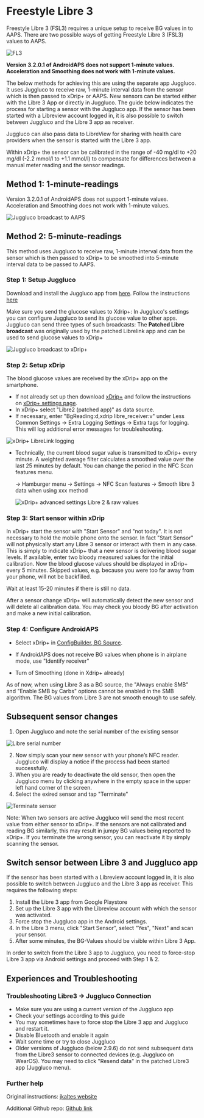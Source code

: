 # **Freestyle Libre 3**

Freestyle Libre 3 (FSL3) requires a unique setup to receive BG values in to AAPS. There are two possible ways of getting Freestyle Libre 3 (FSL3) values to AAPS.

![FL3](../images/d912c1d3-06d2-4b58-ad7c-025ca1980fae.jpeg)

**Version 3.2.0.1 of AndroidAPS does not support 1-minute values. Acceleration and Smoothing does not work with 1-minute values.**

The below methods for achieving this are using the separate app Juggluco. It uses Juggluco to receive raw, 1-minute interval data from the sensor which is then passed to xDrip+ or AAPS. 
New sensors can be started either with the Libre 3 App or directly in Juggluco. The guide below indicates the process for starting a sensor with the Juggluco app. If the sensor has been started with a Libreview account logged in, it is also possible to switch between Juggluco and the Libre 3 app as receiver.

Juggluco can also pass data to LibreView for sharing with health care providers when the sensor is started with the Libre 3 app.

Within xDrip+ the sensor can be calibrated in the range of -40 mg/dl to +20 mg/dl (-2.2 mmol/l to +1.1 mmol/l) to compensate for differences between a manual meter reading and the sensor readings.

## Method 1: 1-minute-readings
Version 3.2.0.1 of AndroidAPS does not support 1-minute values. Acceleration and Smoothing does not work with 1-minute values. 

![Juggluco broadcast to AAPS](../images/Juggluco_AAPS.png)


## Method 2: 5-minute-readings 
This method uses Juggluco to receive raw, 1-minute interval data from the sensor which is then passed to xDrip+ to be smoothed into 5-minute interval data to be passed to AAPS. 

### Step 1: Setup Juggluco
Download and install the Juggluco app from [here](https://www.juggluco.nl/Juggluco/download.html).
Follow the instructions [here]( https://www.juggluco.nl/Juggluco/libre3/)

Make sure you send the glucose values to Xdrip+: In Juggluco's settings you can configure Juggluco to send its glucose value to other apps. Juggluco can send three types of such broadcasts: The **Patched Libre broadcast** was originally used by the patched Librelink app and can be used to send glucose values to xDrip+

![Juggluco broadcast to xDrip+](../images/Juggluco_xDrip.png)

### Step 2: Setup xDrip

The blood glucose values are received by the xDrip+ app on the smartphone.

- If not already set up then download [xDrip+](https://github.com/NightscoutFoundation/xDrip) and follow the instructions on [xDrip+ settings page](../Configuration/xdrip.md).
- In xDrip+ select "Libre2 (patched app)" as data source.
- If necessary, enter "BgReading:d,xdrip libre_receiver:v" under Less Common Settings → Extra Logging Settings → Extra tags for logging. This will log additional error messages for troubleshooting.

![xDrip+ LibreLink logging](../images/Libre2_Tags.png)

- Technically, the current blood sugar value is transmitted to xDrip+ every minute. A weighted average filter calculates a smoothed value over the last 25 minutes by default. You can change the period in the NFC Scan features menu.

  → Hamburger menu → Settings → NFC Scan features → Smooth libre 3 data when using xxx method

  ![xDrip+ advanced settings Libre 2 & raw values](../images/xDrip_Libre3_Smooth.png)

  

### Step 3: Start sensor within xDrip

In xDrip+ start the sensor with "Start Sensor" and "not today". It is not necessary to hold the mobile phone onto the sensor. In fact "Start Sensor" will not physically start any Libre 3 sensor or interact with them in any case. This is simply to indicate xDrip+ that a new sensor is delivering blood sugar levels. If available, enter two bloody measured values for the initial calibration. Now the blood glucose values should be displayed in xDrip+ every 5 minutes. Skipped values, e.g. because you were too far away from your phone, will not be backfilled.

Wait at least 15-20 minutes if there is still no data.

After a sensor change xDrip+ will automatically detect the new sensor and will delete all calibration data. You may check you bloody BG after activation and make a new initial calibration.

### Step 4: Configure AndroidAPS

- Select xDrip+ in [ConfigBuilder, BG Source](../Configuration/Config-Builder.md#bg-source).

- If AndroidAPS does not receive BG values when phone is in airplane mode, use "Identify receiver"
- Turn of Smoothing (done in Xdrip+ already)

As of now, when using Libre 3 as a BG source, the "Always enable SMB" and "Enable SMB by Carbs" options cannot be enabled in the SMB algorithm. The BG values from Libre 3 are not smooth enough to use safely.



## Subsequent sensor changes

1. Open Juggluco and note the serial number of the existing sensor

![Libre serial number](../images/libre3/step_13.jpg)

2. Now simply scan your new sensor with your phone’s NFC reader. Juggluco will display a notice if the process had been started successfully.
3. When you are ready to deactivate the old sensor, then open the Juggluco menu by clicking anywhere in the empty space in the upper left hand corner of the screen.
4. Select the exired sensor and tap "Terminate"

![Terminate sensor](../images/libre3/step_14.jpg)

Note: When two sensors are active Juggluco will send the most recent value from either sensor to xDrip+. If the sensors are not calibrated and reading BG similarly, this may result in jumpy BG values being reported to xDrip+. If you terminate the wrong sensor, you can reactivate it by simply scanning the sensor.

## Switch sensor between Libre 3 and Juggluco app

If the sensor has been started with a Libreview account logged in, it is also possible to switch between Juggluco and the Libre 3 app as receiver. This requires the following steps:

1. Install the Libre 3 app from Google Playstore
2. Set up the Libre 3 app with the Libreview account with which the sensor was activated.
3. Force stop the Juggluco app in the Android settings.
4. In the Libre 3 menu, click "Start Sensor", select "Yes", "Next" and scan your sensor.
5. After some minutes, the BG-Values should be visible within Libre 3 App.

In order to switch from the Libre 3 app to Juggluco, you need to force-stop Libre 3 app via Android settings and proceed with Step 1 & 2.

## Experiences and Troubleshooting

### Troubleshooting Libre3 -> Juggluco Connection

- Make sure you are using a current version of the Juggluco app
- Check your settings according to this guide
- You may sometimes have to force stop the Libre 3 app and Juggluco and restart it.
- Disable Bluetooth and enable it again
- Wait some time or try to close Juggluco
- Older versions of Juggluco (below 2.9.6) do not send subsequent data from the Libre3 sensor to connected devices (e.g. Juggluco on WearOS). You may need to click "Resend data" in the patched Libre3 app (Juggluco menu).

### Further help

Original instructions: [jkaltes website](https://www.juggluco.nl/Juggluco/libre3/)

Additional Github repo: [Github link](https://github.com/maheini/FreeStyle-Libre-3-patch)
